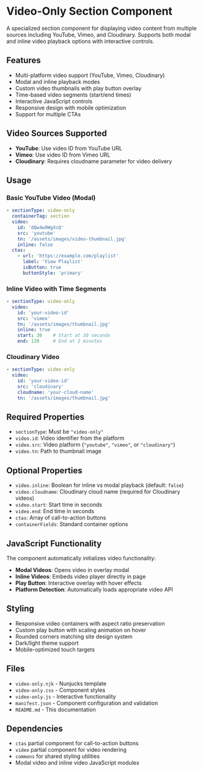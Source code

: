 # Video-Only Section Component

A specialized section component for displaying video content from multiple sources including YouTube, Vimeo, and Cloudinary. Supports both modal and inline video playback options with interactive controls.

## Features

- Multi-platform video support (YouTube, Vimeo, Cloudinary)
- Modal and inline playback modes
- Custom video thumbnails with play button overlay
- Time-based video segments (start/end times)
- Interactive JavaScript controls
- Responsive design with mobile optimization
- Support for multiple CTAs

## Video Sources Supported

- **YouTube**: Use video ID from YouTube URL
- **Vimeo**: Use video ID from Vimeo URL  
- **Cloudinary**: Requires cloudname parameter for video delivery

## Usage

### Basic YouTube Video (Modal)

```yaml
- sectionType: video-only
  containerTag: section
  video:
    id: 'dQw4w9WgXcQ'
    src: 'youtube'
    tn: '/assets/images/video-thumbnail.jpg'
    inline: false
  ctas:
    - url: 'https://example.com/playlist'
      label: 'View Playlist'
      isButton: true
      buttonStyle: 'primary'
```

### Inline Video with Time Segments

```yaml
- sectionType: video-only
  video:
    id: 'your-video-id'
    src: 'vimeo'
    tn: '/assets/images/thumbnail.jpg'
    inline: true
    start: 30    # Start at 30 seconds
    end: 120     # End at 2 minutes
```

### Cloudinary Video

```yaml
- sectionType: video-only
  video:
    id: 'your-video-id'
    src: 'cloudinary'
    cloudname: 'your-cloud-name'
    tn: '/assets/images/thumbnail.jpg'
```

## Required Properties

- `sectionType`: Must be `"video-only"`
- `video.id`: Video identifier from the platform
- `video.src`: Video platform (`"youtube"`, `"vimeo"`, or `"cloudinary"`)
- `video.tn`: Path to thumbnail image

## Optional Properties

- `video.inline`: Boolean for inline vs modal playback (default: `false`)
- `video.cloudname`: Cloudinary cloud name (required for Cloudinary videos)
- `video.start`: Start time in seconds
- `video.end`: End time in seconds
- `ctas`: Array of call-to-action buttons
- `containerFields`: Standard container options

## JavaScript Functionality

The component automatically initializes video functionality:

- **Modal Videos**: Opens video in overlay modal
- **Inline Videos**: Embeds video player directly in page
- **Play Button**: Interactive overlay with hover effects
- **Platform Detection**: Automatically loads appropriate video API

## Styling

- Responsive video containers with aspect ratio preservation
- Custom play button with scaling animation on hover
- Rounded corners matching site design system
- Dark/light theme support
- Mobile-optimized touch targets

## Files

- `video-only.njk` - Nunjucks template
- `video-only.css` - Component styles
- `video-only.js` - Interactive functionality
- `manifest.json` - Component configuration and validation
- `README.md` - This documentation

## Dependencies

- `ctas` partial component for call-to-action buttons
- `video` partial component for video rendering
- `commons` for shared styling utilities
- Modal video and inline video JavaScript modules